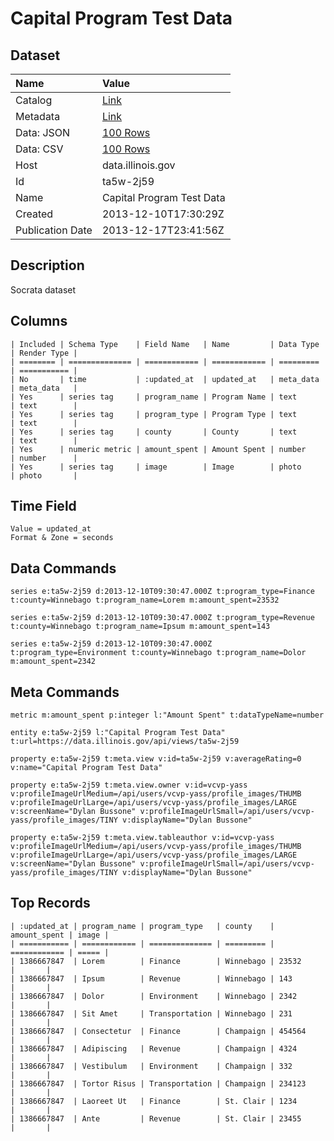 # Capital Program Test Data

## Dataset

| Name | Value |
| :--- | :---- |
| Catalog | [Link](https://catalog.data.gov/dataset/capital-program-test-data-8652c) |
| Metadata | [Link](https://data.illinois.gov/api/views/ta5w-2j59) |
| Data: JSON | [100 Rows](https://data.illinois.gov/api/views/ta5w-2j59/rows.json?max_rows=100) |
| Data: CSV | [100 Rows](https://data.illinois.gov/api/views/ta5w-2j59/rows.csv?max_rows=100) |
| Host | data.illinois.gov |
| Id | ta5w-2j59 |
| Name | Capital Program Test Data |
| Created | 2013-12-10T17:30:29Z |
| Publication Date | 2013-12-17T23:41:56Z |

## Description

Socrata dataset

## Columns

```ls
| Included | Schema Type    | Field Name   | Name         | Data Type | Render Type |
| ======== | ============== | ============ | ============ | ========= | =========== |
| No       | time           | :updated_at  | updated_at   | meta_data | meta_data   |
| Yes      | series tag     | program_name | Program Name | text      | text        |
| Yes      | series tag     | program_type | Program Type | text      | text        |
| Yes      | series tag     | county       | County       | text      | text        |
| Yes      | numeric metric | amount_spent | Amount Spent | number    | number      |
| Yes      | series tag     | image        | Image        | photo     | photo       |
```

## Time Field

```ls
Value = updated_at
Format & Zone = seconds
```

## Data Commands

```ls
series e:ta5w-2j59 d:2013-12-10T09:30:47.000Z t:program_type=Finance t:county=Winnebago t:program_name=Lorem m:amount_spent=23532

series e:ta5w-2j59 d:2013-12-10T09:30:47.000Z t:program_type=Revenue t:county=Winnebago t:program_name=Ipsum m:amount_spent=143

series e:ta5w-2j59 d:2013-12-10T09:30:47.000Z t:program_type=Environment t:county=Winnebago t:program_name=Dolor m:amount_spent=2342
```

## Meta Commands

```ls
metric m:amount_spent p:integer l:"Amount Spent" t:dataTypeName=number

entity e:ta5w-2j59 l:"Capital Program Test Data" t:url=https://data.illinois.gov/api/views/ta5w-2j59

property e:ta5w-2j59 t:meta.view v:id=ta5w-2j59 v:averageRating=0 v:name="Capital Program Test Data"

property e:ta5w-2j59 t:meta.view.owner v:id=vcvp-yass v:profileImageUrlMedium=/api/users/vcvp-yass/profile_images/THUMB v:profileImageUrlLarge=/api/users/vcvp-yass/profile_images/LARGE v:screenName="Dylan Bussone" v:profileImageUrlSmall=/api/users/vcvp-yass/profile_images/TINY v:displayName="Dylan Bussone"

property e:ta5w-2j59 t:meta.view.tableauthor v:id=vcvp-yass v:profileImageUrlMedium=/api/users/vcvp-yass/profile_images/THUMB v:profileImageUrlLarge=/api/users/vcvp-yass/profile_images/LARGE v:screenName="Dylan Bussone" v:profileImageUrlSmall=/api/users/vcvp-yass/profile_images/TINY v:displayName="Dylan Bussone"
```

## Top Records

```ls
| :updated_at | program_name | program_type   | county    | amount_spent | image | 
| =========== | ============ | ============== | ========= | ============ | ===== | 
| 1386667847  | Lorem        | Finance        | Winnebago | 23532        |       | 
| 1386667847  | Ipsum        | Revenue        | Winnebago | 143          |       | 
| 1386667847  | Dolor        | Environment    | Winnebago | 2342         |       | 
| 1386667847  | Sit Amet     | Transportation | Winnebago | 231          |       | 
| 1386667847  | Consectetur  | Finance        | Champaign | 454564       |       | 
| 1386667847  | Adipiscing   | Revenue        | Champaign | 4324         |       | 
| 1386667847  | Vestibulum   | Environment    | Champaign | 332          |       | 
| 1386667847  | Tortor Risus | Transportation | Champaign | 234123       |       | 
| 1386667847  | Laoreet Ut   | Finance        | St. Clair | 1234         |       | 
| 1386667847  | Ante         | Revenue        | St. Clair | 23455        |       | 
```